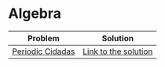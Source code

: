 # Algebra
Problem | Solution
------- | --------
[Periodic Cidadas](https://www.urionlinejudge.com.br/judge/en/problems/view/2660) | [Link to the solution](https://github.com/danielvitor2d/Problem-Set/Algebra/Periodic-Cidadas/Periodic-Cidadas.cpp)
